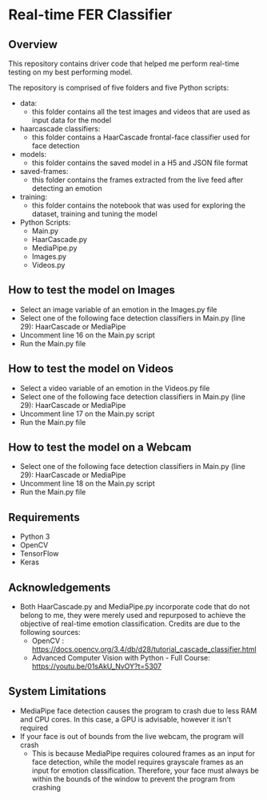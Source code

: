 # Real-time FER Classifier

## Overview
This repository contains driver code that helped me perform real-time testing on my best performing model.

The repository is comprised of five folders and five Python scripts:
- data:
    - this folder contains all the test images and videos that are used as input data for the model
- haarcascade classifiers:
    - this folder contains a HaarCascade frontal-face classifier used for face detection
- models:
    - this folder contains the saved model in a H5 and JSON file format
- saved-frames:
    - this folder contains the frames extracted from the live feed after detecting an emotion
- training:
    - this folder contains the notebook that was used for exploring the dataset, training and tuning the model
- Python Scripts:
    - Main.py
    - HaarCascade.py
    - MediaPipe.py
    - Images.py
    - Videos.py


## How to test the model on Images
- Select an image variable of an emotion in the Images.py file
- Select one of the following face detection classifiers in Main.py (line 29): HaarCascade or MediaPipe
- Uncomment line 16 on the Main.py script
- Run the Main.py file

## How to test the model on Videos
- Select a video variable of an emotion in the Videos.py file
- Select one of the following face detection classifiers in Main.py (line 29): HaarCascade or MediaPipe
- Uncomment line 17 on the Main.py script
- Run the Main.py file

## How to test the model on a Webcam
- Select one of the following face detection classifiers in Main.py (line 29): HaarCascade or MediaPipe
- Uncomment line 18 on the Main.py script
- Run the Main.py file


## Requirements
- Python 3
- OpenCV
- TensorFlow 
- Keras


## Acknowledgements
- Both HaarCascade.py and MediaPipe.py incorporate code that do not belong to me, they were merely used and repurposed to achieve the objective of real-time emotion classification. Credits are due to the following sources:
    - OpenCV : https://docs.opencv.org/3.4/db/d28/tutorial_cascade_classifier.html
    - Advanced Computer Vision with Python - Full Course: https://youtu.be/01sAkU_NvOY?t=5307


## System Limitations
- MediaPipe face detection causes the program to crash due to less RAM and CPU cores. In this case, a GPU is advisable, however it isn't required
- If your face is out of bounds from the live webcam, the program will crash
    - This is because MediaPipe requires coloured frames as an input for face detection, while the model requires grayscale frames as an input for emotion classification. Therefore, your face must always be within the bounds of the window to prevent the program from crashing
